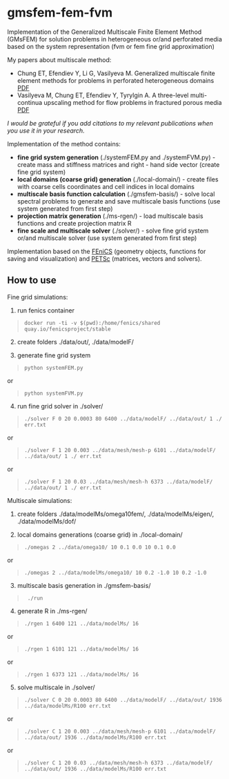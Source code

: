 # gmsfem-fem-fvm
Implementation of the Generalized Multiscale Finite Element Method (GMsFEM) for solution problems in heterogeneous or/and perforated media based on the system representation (fvm or fem fine grid approximation)

My papers about multiscale method:

* Chung ET, Efendiev Y, Li G, Vasilyeva M. Generalized multiscale finite element methods for problems in perforated heterogeneous domains [PDF](https://arxiv.org/abs/1501.03536)
* Vasilyeva M, Chung ET, Efendiev Y, Tyrylgin A. A three-level multi-continua upscaling method for flow problems in fractured porous media [PDF](https://arxiv.org/abs/1810.01581)

*I would be grateful if you add citations to my relevant publications when you use it in your research.*


Implementation of the method contains:

* **fine grid system generation** (./systemFEM.py and ./systemFVM.py) - create mass and stiffness matrices and right - hand side vector (create fine grid system)
* **local domains (coarse grid) generation** (./local-domain/) - create files with coarse cells coordinates and cell indices in local domains
* **multiscale basis function calculation** (./gmsfem-basis/) - solve local spectral problems to generate and save multiscale basis functions (use system generated from first step)
* **projection matrix generation** (./ms-rgen/) - load multiscale basis functions and create projection matrix R
* **fine scale and multiscale solver** (./solver/) - solve fine grid system or/and multiscale solver (use system generated from first step)

Implementation based on the [FEniCS](https://fenicsproject.org) (geometry objects, functions for saving and visualization) and [PETSc](https://www.mcs.anl.gov/petsc/) (matrices, vectors and solvers).

## How to use

Fine grid simulations:

1. run fenics container
  > ```docker run -ti -v $(pwd):/home/fenics/shared quay.io/fenicsproject/stable```
  
2. create folders ./data/out/, ./data/modelF/

3. generate fine grid system 
  > ```python systemFEM.py```
  
  or
  
  > ```python systemFVM.py```
  
4. run fine grid solver in ./solver/
  > ```./solver F 0 20 0.0003 80 6400 ../data/modelF/ ../data/out/ 1 ./ err.txt```

  or 

  > ```./solver F 1 20 0.003 ../data/mesh/mesh-p 6101 ../data/modelF/ ../data/out/ 1 ./ err.txt```

  or

  > ```./solver F 1 20 0.03 ../data/mesh/mesh-h 6373 ../data/modelF/ ../data/out/ 1 ./ err.txt```


Multiscale simulations:

1. create folders ./data/modelMs/omega10fem/, ./data/modelMs/eigen/, ./data/modelMs/dof/

2. local domains generations (coarse grid) in ./local-domain/
  > ```./omegas 2 ../data/omega10/ 10 0.1 0.0 10 0.1 0.0```

  or
  
  > ```./omegas 2 ../data/modelMs/omega10/ 10 0.2 -1.0 10 0.2 -1.0```
  
3. multiscale basis generation in ./gmsfem-basis/
  > ``` ./run```
  
4. generate R in ./ms-rgen/
  > ```./rgen 1 6400 121 ../data/modelMs/ 16```
  
  or
  
  > ```./rgen 1 6101 121 ../data/modelMs/ 16```
  
  or 
  
  > ```./rgen 1 6373 121 ../data/modelMs/ 16```
  
5. solve multiscale in ./solver/
  > ```./solver C 0 20 0.0003 80 6400 ../data/modelF/ ../data/out/ 1936 ../data/modelMs/R100 err.txt```
  
  or
  
  > ```./solver C 1 20 0.003 ../data/mesh/mesh-p 6101 ../data/modelF/ ../data/out/ 1936 ../data/modelMs/R100 err.txt```
  
  or
  
  > ```./solver C 1 20 0.03 ../data/mesh/mesh-h 6373 ../data/modelF/ ../data/out/ 1936 ../data/modelMs/R100 err.txt```
  
